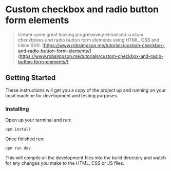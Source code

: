 # Custom checkbox and radio button form elements

> Create some great looking progressively enhanced custom checkboxes and radio button form elements using HTML, CSS and inline SVG. [https://www.robsimpson.me/tutorials/custom-checkbox-and-radio-button-form-elements/](https://www.robsimpson.me/tutorials/custom-checkbox-and-radio-button-form-elements/)

## Getting Started

These instructions will get you a copy of the project up and running on your local machine for development and testing purposes.

### Installing

Open up your terminal and run:

```
npm install
```

Once finished run:

```
npm run dev
```

This will compile all the development files into the build directory and watch for any changes you make to the HTML, CSS or JS files.
